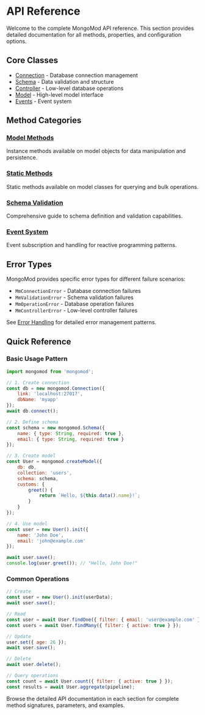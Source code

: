 # API Reference

Welcome to the complete MongoMod API reference. This section provides detailed documentation for all methods, properties, and configuration options.

## Core Classes

- [Connection](/core-concepts/connection) - Database connection management
- [Schema](/core-concepts/schema) - Data validation and structure
- [Controller](/core-concepts/controller) - Low-level database operations
- [Model](/core-concepts/model) - High-level model interface
- [Events](/core-concepts/events) - Event system

## Method Categories

### [Model Methods](/api-reference/model-methods)
Instance methods available on model objects for data manipulation and persistence.

### [Static Methods](/api-reference/static-methods) 
Static methods available on model classes for querying and bulk operations.

### [Schema Validation](/api-reference/schema-validation)
Comprehensive guide to schema definition and validation capabilities.

### [Event System](/api-reference/event-system)
Event subscription and handling for reactive programming patterns.

## Error Types

MongoMod provides specific error types for different failure scenarios:

- `MmConnectionError` - Database connection failures
- `MmValidationError` - Schema validation failures  
- `MmOperationError` - Database operation failures
- `MmControllerError` - Low-level controller failures

See [Error Handling](/advanced/error-handling) for detailed error management patterns.

## Quick Reference

### Basic Usage Pattern

```javascript
import mongomod from 'mongomod';

// 1. Create connection
const db = new mongomod.Connection({
    link: 'localhost:27017',
    dbName: 'myapp'
});
await db.connect();

// 2. Define schema
const schema = new mongomod.Schema({
    name: { type: String, required: true },
    email: { type: String, required: true }
});

// 3. Create model
const User = mongomod.createModel({
    db: db,
    collection: 'users', 
    schema: schema,
    customs: {
        greet() {
            return `Hello, ${this.data().name}!`;
        }
    }
});

// 4. Use model
const user = new User().init({
    name: 'John Doe',
    email: 'john@example.com'
});

await user.save();
console.log(user.greet()); // "Hello, John Doe!"
```

### Common Operations

```javascript
// Create
const user = new User().init(userData);
await user.save();

// Read
const user = await User.findOne({ filter: { email: 'user@example.com' } });
const users = await User.findMany({ filter: { active: true } });

// Update
user.set({ age: 26 });
await user.save();

// Delete  
await user.delete();

// Query operations
const count = await User.count({ filter: { active: true } });
const results = await User.aggregate(pipeline);
```

Browse the detailed API documentation in each section for complete method signatures, parameters, and examples.